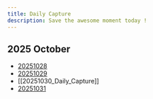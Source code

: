 ```yaml
---
title: Daily Capture
description: Save the awesome moment today !
---
```

## 2025 October 
- [20251028](2025m10/20251028_Daily_Capture.md)
- [20251029](2025m10/20251029_Daily_Capture.md)
- [[20251030_Daily_Capture]]
- [20251031](2025m10/20251031_Daily_Capture.md)
